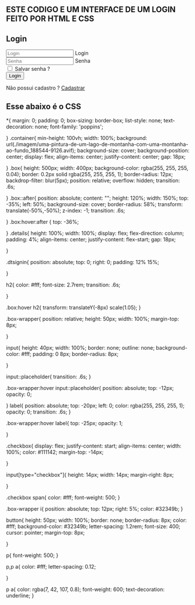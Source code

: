 ## ESTE CODIGO E UM INTERFACE DE UM LOGIN FEITO POR HTML E CSS ##

<!DOCTYPE html>
<html lang="pt-br">
<head>
    <meta charset="UTF-8">
    <meta name="viewport" content="width=device-width, initial-scale=1.0">
    <title>Login | Projeto </title>
    <link rel="stylesheet" href="./style.css">
</head>
<body>
    <div class="container">
        <div class="box loginbox">
            <div class="details dtsignin">
                <h2>Login</h2>
                <div class="box-wrapper">
                    <input type="text" placeholder="Login">
                    <label for="#">Login</label>
                    <i class="fa-solid fa-user"></i>
                </div>
                <div class="box-wrapper">
                    <input type="Senha" placeholder="Senha">
                    <label for="#">Senha</label>
                    <i class="fa-solid fa-user"></i>
                </div>
                <div class="checkbox">
                    <input type="checkbox">
                    <span> Salvar senha ?</span>
                </div>
                <button id="btnlogin">Login</button>
                <p>Não possui cadastro ? <a href="#">Cadastrar</a></p>
            </div>
</body>
</html>


## Esse abaixo é o CSS ##

*{
    margin: 0;
    padding: 0;
    box-sizing: border-box;
    list-style: none;
    text-decoration: none;
    font-family: 'poppins';

}
.container{
    min-height: 100vh;
    width: 100%;
    background: url(./imagem/uma-pintura-de-um-lago-de-montanha-com-uma-montanha-ao-fundo_188544-9126.avif);
    background-size: cover;
    background-position: center;
    display: flex;
    align-items: center;
    justify-content: center;
    gap: 18px;

}
.box{
    height: 500px;
    width: 400px;
    background-color: rgba(255, 255, 255, 0.04);
    border: 0.2px solid rgba(255, 255, 255, 1);
    border-radius: 12px;
    backdrop-filter: blur(5px);
    position: relative;
    overflow: hidden;
    transition: .6s;

}
.box::after{
    position: absolute;
    content: "";
    height: 120%;
    width: 150%;
    top: -35%;
    left: 50%;
    background-size: cover;
    border-radius: 58%;
    transform: translate(-50%,-50%);
    z-index: -1;
    transition: .6s;

}
.box:hover:after {
    top: -36%;

}
.details{
    height: 100%;
    width: 100%;
    display: flex;
    flex-direction: column;
    padding: 4%;
    align-items: center;
    justify-content: flex-start;
    gap: 18px;

}

.dtsignin{
    position: absolute;
    top: 0;
    right: 0;
    padding: 12% 15%;

}

h2{
    color: #fff;
    font-size: 2.7rem;
    transition: .6s;

}

.box:hover h2{
    transform: translateY(-8px) scale(1.05);
}


.box-wrapper{
    position: relative;
    height: 50px;
    width: 100%;
    margin-top: 8px;
    
}

input{
    height: 40px;
    width: 100%;
    border: none;
    outline: none;
    background-color: #fff;
    padding: 0 8px;
    border-radius: 8px;

}

input::placeholder{
    transition: .6s;
}

.box-wrapper:hover input::placeholder{
    position: absolute;
    top: -12px;
    opacity: 0;

}
label{
    position: absolute;
    top: -20px;
    left: 0;
    color: rgba(255, 255, 255, 1);
    opacity: 0;
    transition: .6s;
}

.box-wrapper:hover label{
    top: -25px;
    opacity: 1;

}

.checkbox{
    display: flex;
    justify-content: start;
    align-items: center;
    width: 100%;
    color: #111142;
    margin-top: -14px;

}

input[type="checkbox"]{
    height: 14px;
    width: 14px;
    margin-right: 8px;
    
}

.checkbox span{
    color: #fff;
    font-weight: 500;
}

.box-wrapper i{
    position: absolute;
    top: 12px;
    right: 5%;
    color: #32349b;
}

button{
    height: 50px;
    width: 100%;
    border: none;
    border-radius: 8px;
    color: #fff;
    background-color: #32349b;
    letter-spacing: 1.2rem;
    font-size: 400;
    cursor: pointer;
    margin-top: 8px;
    
}

p{
    font-weight: 500;
}


p,p a{
    color: #fff;
    letter-spacing: 0.12;

}

p a{
    color: rgba(7, 42, 107, 0.8);
    font-weight: 600;
    text-decoration: underline;
}
